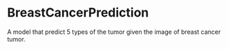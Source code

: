# BreastCancerPrediction
 A model that predict 5 types of the tumor given the image of breast cancer tumor.
